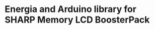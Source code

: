 Energia and Arduino library for SHARP Memory LCD BoosterPack
============================================================

